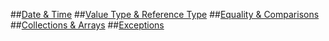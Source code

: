 ##[Date & Time](https://learn.microsoft.com/en-us/dotnet/standard/datetime/)
##[Value Type & Reference Type](https://learn.microsoft.com/en-us/dotnet/csharp/language-reference/builtin-types/value-types)
##[Equality & Comparisons](https://learn.microsoft.com/en-us/dotnet/csharp/language-reference/operators/equality-operators)
##[Collections & Arrays](https://learn.microsoft.com/en-us/dotnet/csharp/language-reference/builtin-types/collections)
##[Exceptions](https://learn.microsoft.com/en-us/dotnet/csharp/language-reference/statements/exception-handling-statements)
